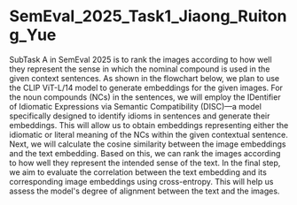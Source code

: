 # SemEval_2025_Task1_Jiaong_Ruitong_Yue
SubTask A in SemEval 2025 is to rank the images according to how well they represent the sense in which the nominal compound is used in the given context sentences.
As shown in the flowchart below, we plan to use the CLIP ViT-L/14 model to generate embeddings for the given images. For the noun compounds (NCs) in the sentences, we will employ the IDentifier of Idiomatic Expressions via Semantic Compatibility (DISC)—a model specifically designed to identify idioms in sentences and generate their embeddings. This will allow us to obtain embeddings representing either the idiomatic or literal meaning of the NCs within the given contextual sentence.
Next, we will calculate the cosine similarity between the image embeddings and the text embedding. Based on this, we can rank the images according to how well they represent the intended sense of the text. In the final step, we aim to evaluate the correlation between the text embedding and its corresponding image embeddings using cross-entropy. This will help us assess the model's degree of alignment between the text and the images.
